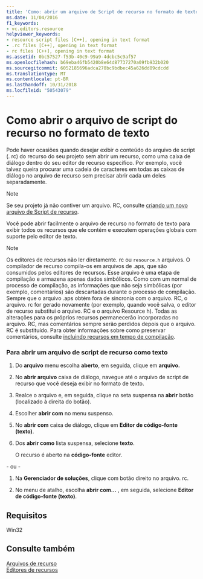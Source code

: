 ```yaml
---
title: 'Como: abrir um arquivo de Script de recurso no formato de texto (C++)'
ms.date: 11/04/2016
f1_keywords:
- vc.editors.resource
helpviewer_keywords:
- resource script files [C++], opening in text format
- .rc files [C++], opening in text format
- rc files [C++], opening in text format
ms.assetid: 0bc57527-f53b-40c9-99a9-4dcbc5c9af57
ms.openlocfilehash: b69eba46fb5420b8e64d87737270a09fb932b020
ms.sourcegitcommit: 6052185696adca270bc9bdbec45a626dd89cdcdd
ms.translationtype: MT
ms.contentlocale: pt-BR
ms.lasthandoff: 10/31/2018
ms.locfileid: "50543079"
---
```

# <a name="how-to-open-a-resource-script-file-in-text-format"></a>Como abrir o arquivo de script do recurso no formato de texto

Pode haver ocasiões quando desejar exibir o conteúdo do arquivo de script (. rc) do recurso do seu projeto sem abrir um recurso, como uma caixa de diálogo dentro do seu editor de recurso específico. Por exemplo, você talvez queira procurar uma cadeia de caracteres em todas as caixas de diálogo no arquivo de recurso sem precisar abrir cada um deles separadamente.

> [!NOTE]
> Se seu projeto já não contiver um arquivo. RC, consulte [criando um novo arquivo de Script de recurso](../windows/how-to-create-a-resource-script-file.md).

Você pode abrir facilmente o arquivo de recurso no formato de texto para exibir todos os recursos que ele contém e executem operações globais com suporte pelo editor de texto.

> [!NOTE]
> Os editores de recursos não ler diretamente. rc ou `resource.h` arquivos. O compilador de recurso compila-os em arquivos de .aps, que são consumidos pelos editores de recursos. Esse arquivo é uma etapa de compilação e armazena apenas dados simbólicos. Como com um normal de processo de compilação, as informações que não seja simbólicas (por exemplo, comentários) são descartadas durante o processo de compilação. Sempre que o arquivo .aps obtém fora de sincronia com o arquivo. RC, o arquivo. rc for gerado novamente (por exemplo, quando você salva, o editor de recurso substitui o arquivo. RC e o arquivo Resource h). Todas as alterações para os próprios recursos permanecerão incorporadas no arquivo. RC, mas comentários sempre serão perdidos depois que o arquivo. RC é substituído. Para obter informações sobre como preservar comentários, consulte [incluindo recursos em tempo de compilação](../windows/how-to-include-resources-at-compile-time.md).

### <a name="to-open-a-resource-script-file-as-text"></a>Para abrir um arquivo de script de recurso como texto

1. Do **arquivo** menu escolha **aberto**, em seguida, clique em **arquivo.**

2. No **abrir arquivo** caixa de diálogo, navegue até o arquivo de script de recurso que você deseja exibir no formato de texto.

3. Realce o arquivo e, em seguida, clique na seta suspensa na **abrir** botão (localizado à direita do botão).

4. Escolher **abrir com** no menu suspenso.

5. No **abrir com** caixa de diálogo, clique em **Editor de código-fonte (texto)**.

6. Dos **abrir como** lista suspensa, selecione **texto**.

   O recurso é aberto na **código-fonte** editor.

\- ou -

1. Na **Gerenciador de soluções**, clique com botão direito no arquivo. rc.

2. No menu de atalho, escolha **abrir com...** , em seguida, selecione **Editor de código-fonte (texto)**.

## <a name="requirements"></a>Requisitos

Win32

## <a name="see-also"></a>Consulte também

[Arquivos de recurso](../windows/resource-files-visual-studio.md)<br/>
[Editores de recursos](../windows/resource-editors.md)